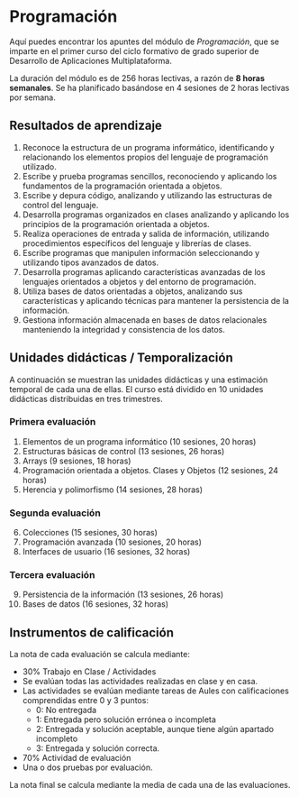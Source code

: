 # Programación

Aquí puedes encontrar los apuntes del módulo de _Programación_, que se imparte en el primer curso del ciclo formativo de grado superior de Desarrollo de Aplicaciones Multiplataforma.

La duración del módulo es de 256 horas lectivas, a razón de  **8 horas semanales**. Se ha planificado basándose en 4 sesiones de 2 horas lectivas por semana.

## Resultados de aprendizaje

1. Reconoce la estructura de un programa informático, identificando y relacionando los elementos propios del lenguaje de programación utilizado.
2. Escribe y prueba programas sencillos, reconociendo y aplicando los fundamentos de la programación orientada a objetos.
3. Escribe y depura código, analizando y utilizando las estructuras de control del lenguaje.
4. Desarrolla programas organizados en clases analizando y aplicando los principios de la programación orientada a objetos.
5. Realiza operaciones de entrada y salida de información, utilizando procedimientos específicos del lenguaje y librerías de clases.
6. Escribe programas que manipulen información seleccionando y utilizando tipos avanzados de datos.
7. Desarrolla programas aplicando características avanzadas de los lenguajes orientados a objetos y del entorno de programación.
8. Utiliza bases de datos orientadas a objetos, analizando sus características y aplicando técnicas para mantener la persistencia de la información.
9. Gestiona información almacenada en bases de datos relacionales manteniendo la integridad y consistencia de los datos.

## Unidades didácticas / Temporalización

A continuación se muestran las unidades didácticas y una estimación temporal de cada una de ellas. El curso está dividido en 10 unidades didácticas distribuidas en tres trimestres.

### Primera evaluación

1. Elementos de un programa informático (10 sesiones, 20 horas)
2. Estructuras básicas de control (13 sesiones, 26 horas)
3. Arrays (9 sesiones, 18 horas)
4. Programación orientada a objetos. Clases y Objetos (12 sesiones, 24 horas)
5. Herencia y polimorfismo (14 sesiones, 28 horas)

### Segunda evaluación

6. Colecciones (15 sesiones, 30 horas)
7. Programación avanzada (10 sesiones, 20 horas)
8. Interfaces de usuario (16 sesiones, 32 horas)

### Tercera evaluación

9. Persistencia de la información (13 sesiones, 26 horas)
10. Bases de datos (16 sesiones, 32 horas)

## Instrumentos de calificación

La nota de cada evaluación se calcula mediante:

-   30% Trabajo en Clase / Actividades
-   Se evalúan todas las actividades realizadas en clase y en casa.
-   Las actividades se evalúan mediante tareas de Aules con calificaciones comprendidas entre 0 y 3 puntos:
    -   0: No entregada
    -   1: Entregada pero solución errónea o incompleta
    -   2: Entregada y solución aceptable, aunque tiene algún apartado incompleto
    -   3: Entregada y solución correcta.
-   70% Actividad de evaluación
-   Una o dos pruebas por evaluación.

La nota final se calcula mediante la media de cada una de las evaluaciones.
